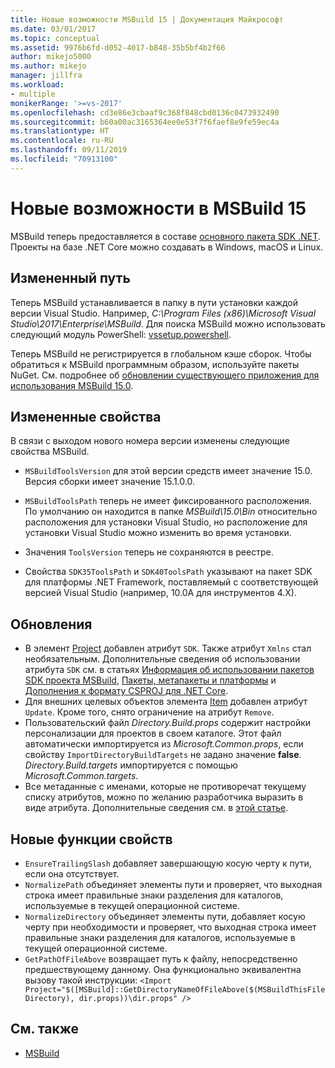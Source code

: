 ```yaml
---
title: Новые возможности MSBuild 15 | Документация Майкрософт
ms.date: 03/01/2017
ms.topic: conceptual
ms.assetid: 9976b6fd-d052-4017-b848-35b5bf4b2f66
author: mikejo5000
ms.author: mikejo
manager: jillfra
ms.workload:
- multiple
monikerRange: '>=vs-2017'
ms.openlocfilehash: cd3e86e3cbaaf9c368f848cbd0136c0473932490
ms.sourcegitcommit: b60a00ac3165364ee0e53f7f6faef8e9fe59ec4a
ms.translationtype: HT
ms.contentlocale: ru-RU
ms.lasthandoff: 09/11/2019
ms.locfileid: "70913100"
---
```

# <a name="whats-new-in-msbuild-15"></a>Новые возможности в MSBuild 15

MSBuild теперь предоставляется в составе [основного пакета SDK .NET](https://www.microsoft.com/net/download/core). Проекты на базе .NET Core можно создавать в Windows, macOS и Linux.

## <a name="changed-path"></a>Измененный путь

 Теперь MSBuild устанавливается в папку в пути установки каждой версии Visual Studio. Например, *C:\Program Files (x86)\Microsoft Visual Studio\2017\Enterprise\MSBuild*. Для поиска MSBuild можно использовать следующий модуль PowerShell: [vssetup.powershell](https://github.com/Microsoft/vssetup.powershell).

 Теперь MSBuild не регистрируется в глобальном кэше сборок. Чтобы обратиться к MSBuild программным образом, используйте пакеты NuGet. См. подробнее об [обновлении существующего приложения для использования MSBuild 15.0](../msbuild/updating-an-existing-application.md).

## <a name="changed-properties"></a>Измененные свойства

 В связи с выходом нового номера версии изменены следующие свойства MSBuild.

- `MSBuildToolsVersion` для этой версии средств имеет значение 15.0. Версия сборки имеет значение 15.1.0.0.

- `MSBuildToolsPath` теперь не имеет фиксированного расположения. По умолчанию он находится в папке *MSBuild\15.0\Bin* относительно расположения для установки Visual Studio, но расположение для установки Visual Studio можно изменить во время установки.

- Значения `ToolsVersion` теперь не сохраняются в реестре.

- Свойства `SDK35ToolsPath` и `SDK40ToolsPath` указывают на пакет SDK для платформы .NET Framework, поставляемый с соответствующей версией Visual Studio (например, 10.0A для инструментов 4.X).

## <a name="updates"></a>Обновления
- В элемент [Project](../msbuild/project-element-msbuild.md) добавлен атрибут `SDK`. Также атрибут `Xmlns` стал необязательным. Дополнительные сведения об использовании атрибута `SDK` см. в статьях [ Информация об использовании пакетов SDK проекта MSBuild](../msbuild/how-to-use-project-sdk.md), [Пакеты, метапакеты и платформы](/dotnet/core/packages) и [Дополнения к формату CSPROJ для .NET Core](/dotnet/core/tools/csproj).
- Для внешних целевых объектов элемента [Item](../msbuild/item-element-msbuild.md) добавлен атрибут `Update`. Кроме того, снято ограничение на атрибут `Remove`.
- Пользовательский файл *Directory.Build.props* содержит настройки персонализации для проектов в своем каталоге. Этот файл автоматически импортируется из *Microsoft.Common.props*, если свойству `ImportDirectoryBuildTargets` не задано значение **false**. *Directory.Build.targets* импортируется с помощью *Microsoft.Common.targets*.
- Все метаданные с именами, которые не противоречат текущему списку атрибутов, можно по желанию разработчика выразить в виде атрибута. Дополнительные сведения см. в [этой статье](../msbuild/item-element-msbuild.md).

## <a name="new-property-functions"></a>Новые функции свойств

- `EnsureTrailingSlash` добавляет завершающую косую черту к пути, если она отсутствует.
- `NormalizePath` объединяет элементы пути и проверяет, что выходная строка имеет правильные знаки разделения для каталогов, используемые в текущей операционной системе.
- `NormalizeDirectory` объединяет элементы пути, добавляет косую черту при необходимости и проверяет, что выходная строка имеет правильные знаки разделения для каталогов, используемые в текущей операционной системе.
- `GetPathOfFileAbove` возвращает путь к файлу, непосредственно предшествующему данному. Она функционально эквивалентна вызову такой инструкции: `<Import Project="$([MSBuild]::GetDirectoryNameOfFileAbove($(MSBuildThisFileDirectory), dir.props))\dir.props" />`

## <a name="see-also"></a>См. также
- [MSBuild](../msbuild/msbuild.md)
